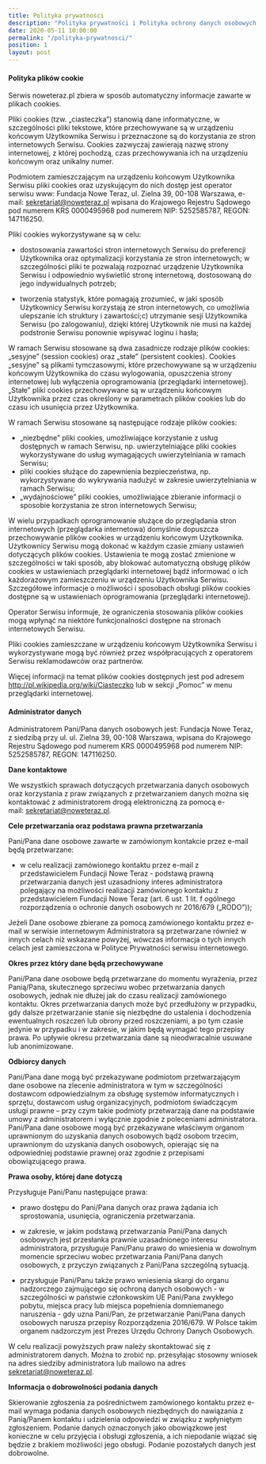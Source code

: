 ```yaml
---
title: Polityka prywatności
description: "Polityka prywatności i Polityka ochrony danych osobowych Fundacji Nowe Teraz."
date: 2020-05-11 10:00:00
permalink: "/polityka-prywatnosci/"
position: 1
layout: post
---
```


#### Polityka plików cookie

Serwis noweteraz.pl zbiera w sposób automatyczny informacje zawarte w plikach cookies.

Pliki cookies (tzw. „ciasteczka”) stanowią dane informatyczne, w szczególności pliki tekstowe, które przechowywane są w urządzeniu końcowym Użytkownika Serwisu i przeznaczone są do korzystania ze stron internetowych Serwisu. Cookies zazwyczaj zawierają nazwę strony internetowej, z której pochodzą, czas przechowywania ich na urządzeniu końcowym oraz unikalny numer.

Podmiotem zamieszczającym na urządzeniu końcowym Użytkownika Serwisu pliki cookies oraz uzyskującym do nich dostęp jest operator serwisu www: Fundacja Nowe Teraz, ul. Zielna 39, 00-108 Warszawa, e-mail: sekretariat@noweteraz.pl wpisana do Krajowego Rejestru Sądowego pod numerem KRS 0000495968 pod numerem NIP: 5252585787, REGON: 147116250.

Pliki cookies wykorzystywane są w celu:

* dostosowania zawartości stron internetowych Serwisu do preferencji Użytkownika oraz optymalizacji korzystania ze stron internetowych; w szczególności pliki te pozwalają rozpoznać urządzenie Użytkownika Serwisu i odpowiednio wyświetlić stronę internetową, dostosowaną do jego indywidualnych potrzeb;

* tworzenia statystyk, które pomagają zrozumieć, w jaki sposób Użytkownicy Serwisu korzystają ze stron internetowych, co umożliwia ulepszanie ich struktury i zawartości;c) utrzymanie sesji Użytkownika Serwisu (po zalogowaniu), dzięki której Użytkownik nie musi na każdej podstronie Serwisu ponownie wpisywać loginu i hasła;

W ramach Serwisu stosowane są dwa zasadnicze rodzaje plików cookies: „sesyjne” (session cookies) oraz „stałe” (persistent cookies). Cookies „sesyjne” są plikami tymczasowymi, które przechowywane są w urządzeniu końcowym Użytkownika do czasu wylogowania, opuszczenia strony internetowej lub wyłączenia oprogramowania (przeglądarki internetowej). „Stałe” pliki cookies przechowywane są w urządzeniu końcowym Użytkownika przez czas określony w parametrach plików cookies lub do czasu ich usunięcia przez Użytkownika.

W ramach Serwisu stosowane są następujące rodzaje plików cookies:

* „niezbędne” pliki cookies, umożliwiające korzystanie z usług dostępnych w ramach Serwisu, np. uwierzytelniające pliki cookies wykorzystywane do usług wymagających uwierzytelniania w ramach Serwisu;
* pliki cookies służące do zapewnienia bezpieczeństwa, np. wykorzystywane do wykrywania nadużyć w zakresie uwierzytelniania w ramach Serwisu;
* „wydajnościowe” pliki cookies, umożliwiające zbieranie informacji o sposobie korzystania ze stron internetowych Serwisu;

W wielu przypadkach oprogramowanie służące do przeglądania stron internetowych (przeglądarka internetowa) domyślnie dopuszcza przechowywanie plików cookies w urządzeniu końcowym Użytkownika. Użytkownicy Serwisu mogą dokonać w każdym czasie zmiany ustawień dotyczących plików cookies. Ustawienia te mogą zostać zmienione w szczególności w taki sposób, aby blokować automatyczną obsługę plików cookies w ustawieniach przeglądarki internetowej bądź informować o ich każdorazowym zamieszczeniu w urządzeniu Użytkownika Serwisu. Szczegółowe informacje o możliwości i sposobach obsługi plików cookies dostępne są w ustawieniach oprogramowania (przeglądarki internetowej).

Operator Serwisu informuje, że ograniczenia stosowania plików cookies mogą wpłynąć na niektóre funkcjonalności dostępne na stronach internetowych Serwisu.

Pliki cookies zamieszczane w urządzeniu końcowym Użytkownika Serwisu i wykorzystywane mogą być również przez współpracujących z operatorem Serwisu reklamodawców oraz partnerów.

Więcej informacji na temat plików cookies dostępnych jest pod adresem http://pl.wikipedia.org/wiki/Ciasteczko lub w sekcji „Pomoc” w menu przeglądarki internetowej.

#### Administrator danych

Administratorem Pani/Pana danych osobowych jest: Fundacja Nowe Teraz, z siedzibą przy ul. ul. Zielna 39, 00-108 Warszawa, wpisana do Krajowego Rejestru Sądowego pod numerem KRS 0000495968 pod numerem NIP: 5252585787, REGON: 147116250.

**Dane kontaktowe**

We wszystkich sprawach dotyczących przetwarzania danych osobowych oraz korzystania z praw związanych z przetwarzaniem danych można się kontaktować z administratorem drogą elektroniczną za pomocą e-mail: sekretariat@noweteraz.pl.

**Cele przetwarzania oraz podstawa prawna przetwarzania**

Pani/Pana dane osobowe zawarte w zamówionym kontakcie przez e-mail będą przetwarzane:

* w celu realizacji zamówionego kontaktu przez e-mail z przedstawicielem Fundacji Nowe Teraz - podstawą prawną przetwarzania danych jest uzasadniony interes administratora polegający na możliwości realizacji zamówionego kontaktu z przedstawicielem Fundacji Nowe Teraz (art. 6 ust. 1 lit. f ogólnego rozporządzenia o ochronie danych osobowych nr 2016/679 („RODO”));

Jeżeli Dane osobowe zbierane za pomocą zamówionego kontaktu przez e-mail w serwisie internetowym Administratora są przetwarzane również w innych celach niż wskazane powyżej, wówczas informacja o tych innych celach jest zamieszczona w Polityce Prywatności serwisu internetowego.

**Okres przez który dane będą przechowywane**

Pani/Pana dane osobowe będą przetwarzane do momentu wyrażenia, przez Panią/Pana, skutecznego sprzeciwu wobec przetwarzania danych osobowych, jednak nie dłużej jak do czasu realizacji zamówionego kontaktu. Okres przetwarzania danych może być przedłużony w przypadku, gdy dalsze przetwarzanie stanie się niezbędne do ustalenia i dochodzenia ewentualnych roszczeń lub obrony przed roszczeniami, a po tym czasie jedynie w przypadku i w zakresie, w jakim będą wymagać tego przepisy prawa. Po upływie okresu przetwarzania dane są nieodwracalnie usuwane lub anonimizowane.

**Odbiorcy danych**

Pani/Pana dane mogą być przekazywane podmiotom przetwarzającym dane osobowe na zlecenie administratora w tym w szczególności dostawcom odpowiedzialnym za obsługę systemów informatycznych i sprzętu, dostawcom usług organizacyjnych, podmiotom świadczącym usługi prawne – przy czym takie podmioty przetwarzają dane na podstawie umowy z administratorem i wyłącznie zgodnie z poleceniami administratora.
Pani/Pana dane osobowe mogą być przekazywane właściwym organom uprawnionym do uzyskania danych osobowych bądź osobom trzecim, uprawnionym do uzyskania danych osobowych, opierając się na odpowiedniej podstawie prawnej oraz zgodnie z przepisami obowiązującego prawa.

**Prawa osoby, której dane dotyczą**

Przysługuje Pani/Panu następujące prawa:

* prawo dostępu do Pani/Pana danych oraz prawa żądania ich sprostowania, usunięcia, ograniczenia przetwarzania.

* w zakresie, w jakim podstawą przetwarzania Pani/Pana danych osobowych jest przesłanka prawnie uzasadnionego interesu administratora, przysługuje Pani/Panu prawo do wniesienia w dowolnym momencie sprzeciwu wobec przetwarzania Pani/Pana danych osobowych, z przyczyn związanych z Pani/Pana szczególną sytuacją.

* przysługuje Pani/Panu także prawo wniesienia skargi do organu nadzorczego zajmującego się ochroną danych osobowych - w szczególności w państwie członkowskim UE Pani/Pana zwykłego pobytu, miejsca pracy lub miejsca popełnienia domniemanego naruszenia - gdy uzna Pani/Pan, że przetwarzanie Pani/Pana danych osobowych narusza przepisy Rozporządzenia 2016/679. W Polsce takim organem nadzorczym jest Prezes Urzędu Ochrony Danych Osobowych.

W celu realizacji powyższych praw należy skontaktować się z administratorem danych. Można to zrobić np. przesyłając stosowny wniosek na adres siedziby administratora lub mailowo na adres sekretariat@noweteraz.pl.

**Informacja o dobrowolności podania danych**

Skierowanie zgłoszenia za pośrednictwem zamówionego kontaktu przez e-mail wymaga podania danych osobowych niezbędnych do nawiązania z Panią/Panem kontaktu i udzielenia odpowiedzi w związku z wpłyniętym zgłoszeniem. Podanie danych oznaczonych jako obowiązkowe jest konieczne w celu przyjęcia i obsługi zgłoszenia, a ich niepodanie wiązać się będzie z brakiem możliwości jego obsługi. Podanie pozostałych danych jest dobrowolne.

